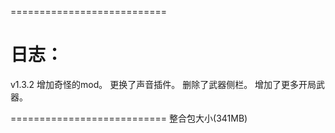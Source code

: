 ===========================
# 日志：
v1.3.2
增加奇怪的mod。
更换了声音插件。
删除了武器侧栏。
增加了更多开局武器。

===========================
整合包大小(341MB)